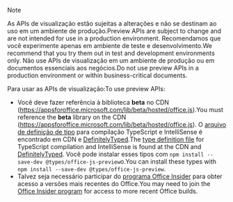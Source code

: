 > [!NOTE]
> <span data-ttu-id="c1bd3-101">As APIs de visualização estão sujeitas a alterações e não se destinam ao uso em um ambiente de produção.</span><span class="sxs-lookup"><span data-stu-id="c1bd3-101">Preview APIs are subject to change and are not intended for use in a production environment.</span></span> <span data-ttu-id="c1bd3-102">Recomendamos que você experimente apenas em ambiente de teste e desenvolvimento.</span><span class="sxs-lookup"><span data-stu-id="c1bd3-102">We recommend that you try them out in test and development environments only.</span></span> <span data-ttu-id="c1bd3-103">Não use APIs de visualização em um ambiente de produção ou em documentos essenciais aos negócios.</span><span class="sxs-lookup"><span data-stu-id="c1bd3-103">Do not use preview APIs in a production environment or within business-critical documents.</span></span>
>
> <span data-ttu-id="c1bd3-104">Para usar as APIs de visualização:</span><span class="sxs-lookup"><span data-stu-id="c1bd3-104">To use preview APIs:</span></span>
>
> - <span data-ttu-id="c1bd3-105">Você deve fazer referência à biblioteca **beta** no CDN (https://appsforoffice.microsoft.com/lib/beta/hosted/office.js).</span><span class="sxs-lookup"><span data-stu-id="c1bd3-105">You must reference the **beta** library on the CDN (https://appsforoffice.microsoft.com/lib/beta/hosted/office.js).</span></span> <span data-ttu-id="c1bd3-106">O [arquivo de definição de tipo](https://appsforoffice.microsoft.com/lib/beta/hosted/office.d.ts) para compilação TypeScript e IntelliSense é encontrado em CDN e [DefinitelyTyped](https://raw.githubusercontent.com/DefinitelyTyped/DefinitelyTyped/master/types/office-js-preview/index.d.ts).</span><span class="sxs-lookup"><span data-stu-id="c1bd3-106">The [type definition file](https://appsforoffice.microsoft.com/lib/beta/hosted/office.d.ts) for TypeScript compilation and IntelliSense is found at the CDN and [DefinitelyTyped](https://raw.githubusercontent.com/DefinitelyTyped/DefinitelyTyped/master/types/office-js-preview/index.d.ts).</span></span> <span data-ttu-id="c1bd3-107">Você pode instalar esses tipos com `npm install --save-dev @types/office-js-preview`o.</span><span class="sxs-lookup"><span data-stu-id="c1bd3-107">You can install these types with `npm install --save-dev @types/office-js-preview`.</span></span>
> - <span data-ttu-id="c1bd3-108">Talvez seja necessário participar do [programa Office Insider](https://products.office.com/office-insider) para obter acesso a versões mais recentes do Office.</span><span class="sxs-lookup"><span data-stu-id="c1bd3-108">You may need to join the [Office Insider program](https://products.office.com/office-insider) for access to more recent Office builds.</span></span>